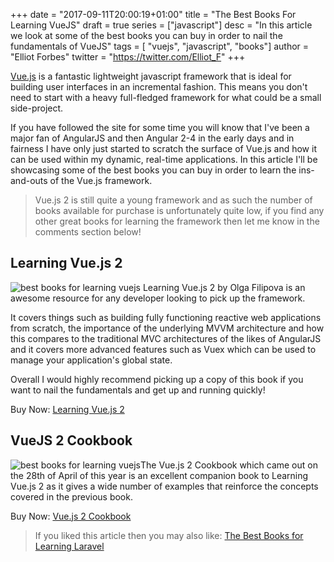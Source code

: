 +++
date = "2017-09-11T20:00:19+01:00"
title = "The Best Books For Learning VueJS"
draft = true
series = ["javascript"]
desc = "In this article we look at some of the best books you can buy in order to nail the fundamentals of VueJS"
tags = [ "vuejs", "javascript", "books"]
author = "Elliot Forbes"
twitter = "https://twitter.com/Elliot_F"
+++

[Vue.js](https://vuejs.org/) is a fantastic lightweight javascript framework that is ideal for building user interfaces in an incremental fashion. This means you don't need to start with a heavy full-fledged framework for what could be a small side-project.

If you have followed the site for some time you will know that I've been a major fan of AngularJS and then Angular 2-4 in the early days and in fairness I have only just started to scratch the surface of Vue.js and how it can be used within my dynamic, real-time applications. In this article I'll be showcasing some of the best books you can buy in order to learn the ins-and-outs of the Vue.js framework. 

> Vue.js 2 is still quite a young framework and as such the number of books available for purchase is unfortunately quite low, if you find any other great books for learning the framework then let me know in the comments section below!

## Learning Vue.js 2

<p><img src="/books/learning-vuejs-2.jpg" alt="best books for learning vuejs" class="book-img" /> Learning Vue.js 2 by Olga Filipova is an awesome resource for any developer looking to pick up the framework.</p>

It covers things such as building fully functioning reactive web applications from scratch, the importance of the underlying MVVM architecture and how this compares to the traditional MVC architectures of the likes of AngularJS and it covers more advanced features such as Vuex which can be used to manage your application's global state.

Overall I would highly recommend picking up a copy of this book if you want to nail the fundamentals and get up and running quickly! 

<div class="amazon-link">Buy Now: <a href="http://amzn.to/2f5pOfP">Learning Vue.js 2</a></div>

## VueJS 2 Cookbook

<p><img src="/books/vuejs-cookbook.jpg" alt="best books for learning vuejs" class="book-img" />The Vue.js 2 Cookbook which came out on the 28th of April of this year is an excellent companion book to Learning Vue.js 2 as it gives a wide number of examples that reinforce the concepts covered in the previous book.</p>

<div class="amazon-link">Buy Now: <a href="http://amzn.to/2y4o232">Vue.js 2 Cookbook</a></div>


> If you liked this article then you may also like: [The Best Books for Learning Laravel](/php/laravel/best-books-learning-laravel/)

